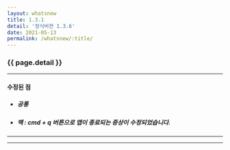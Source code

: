 ```yaml
---
layout: whatsnew
title: 1.3.1
detail: '정식버젼 1.3.6'
date: 2021-05-13
permalink: /whatsnew/:title/
---
```

### {{ page.detail }}

---
#### 수정된 점

- ##### 공통
  

- ##### 맥 : cmd + q 버튼으로 앱이 종료되는 증상이 수정되었습니다.


---

[1]: https://frombit.github.io/kstock/img/forDes/sanghahanga.png

--- 
